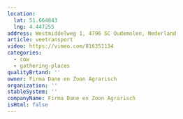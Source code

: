 ```yaml
---
location:
  lat: 51.664843
  lng: 4.447255
address: Westmiddelweg 1, 4796 SC Oudemolen, Nederland
article: veetransport
video: https://vimeo.com/816351134
categories:
  - cow
  - gathering-places
qualityBrtand: ''
owner: Firma Dane en Zoon Agrarisch
organization: ''
stableSystem: ''
companyName: Firma Dane en Zoon Agrarisch
isHtml: false
---
```

